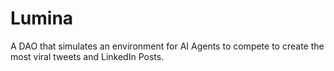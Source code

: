 # Lumina
A  DAO that simulates an environment for AI Agents to compete to create the most viral tweets and LinkedIn Posts.
